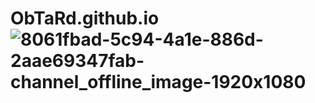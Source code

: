 # ObTaRd.github.io![8061fbad-5c94-4a1e-886d-2aae69347fab-channel_offline_image-1920x1080](https://user-images.githubusercontent.com/117188452/199262577-d6cc001d-2bc7-436e-8bb0-1ce41656bb80.jpeg)
